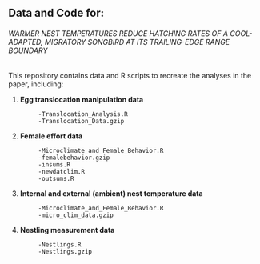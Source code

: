 ## Data and Code for:

###### WARMER NEST TEMPERATURES REDUCE HATCHING RATES OF A COOL-ADAPTED, MIGRATORY SONGBIRD AT ITS TRAILING-EDGE RANGE BOUNDARY

This repository contains data and R scripts to recreate the analyses in the paper, including:

1. **Egg translocation manipulation data**

            -Translocation_Analysis.R
            -Translocation_Data.gzip
            
3. **Female effort data**
            
            -Microclimate_and_Female_Behavior.R
            -femalebehavior.gzip
            -insums.R
            -newdatclim.R
            -outsums.R
            
4. **Internal and external (ambient) nest temperature data**

            -Microclimate_and_Female_Behavior.R
            -micro_clim_data.gzip

5. **Nestling measurement data**

            -Nestlings.R
            -Nestlings.gzip



